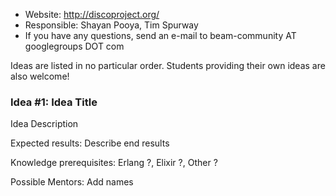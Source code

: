 * Website: http://discoproject.org/
* Responsible: Shayan Pooya, Tim Spurway
* If you have any questions, send an e-mail to beam-community AT googlegroups DOT com

Ideas are listed in no particular order. Students providing their own ideas are also welcome!

### Idea #1: Idea Title

Idea Description

Expected results: Describe end results

Knowledge prerequisites: Erlang ?, Elixir ?, Other ?

Possible Mentors: Add names

